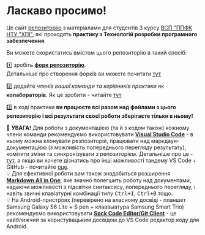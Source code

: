 # Ласкаво просимо!

Це сайт [репозиторію](https://github.com/liketaurus/SE-practice-template) з матеріалами для студентів 3 курсу [ВСП "ППФК НТУ "ХПІ"](https://www.polytechnic.poltava.ua/), які проходять **практику з Технологій розробки програмного забезпечення**.

Ви можете скористатись вмістом цього репозиторію в такий спосіб:

1️⃣ зробіть [**форк репозиторію**](https://github.com/liketaurus/SE-practice-template/fork).  <br>Детальніше про створення форків ви можете почитати [тут](https://docs.github.com/en/get-started/quickstart/fork-a-repo)

2️⃣ додайте *членів вашої команди та керівників практики* як **колабораторів**. Як це зробити - читайте [тут](https://docs.github.com/en/account-and-profile/setting-up-and-managing-your-personal-account-on-github/managing-access-to-your-personal-repositories/inviting-collaborators-to-a-personal-repository)

3️⃣ в ході практики **ви працюєте всі разом над файлами з цього репозиторію і всі результати своєї роботи зберігаєте тільки в ньому!**

🚩 **УВАГА!** Для роботи з документацією (та й з кодом також) кожному члени команди рекомендуємо використовувати [**Visual Studio Code**](https://code.visualstudio.com/) - в ньому можна клонувати резпозиторій, працювати над маркдаун-документацією (з можливість попереднього перегляду результату), комітити зміни та синхронізувати з репозиторієм. Детальніше про це - [тут](https://betterprogramming.pub/how-to-update-your-github-repository-in-visual-studio-code-7bb9e8549cea), а якщо ви хочете дізнатись про інші можливості тандему VS Code + GitHub - почитайте [оце](https://vscode.github.com/). <br> 💡 Для ефективної роботи вам також знадобиться розширення [**Markdown All in One**](https://marketplace.visualstudio.com/items?itemName=yzhang.markdown-all-in-one), яке значно полегшить роботу над документами, надаючи можливості з підсвітки синтаксису, попереднього перегляду, і навіть звичні клавіатурні комбінації типу <kbd>Ctrl+I</kbd>, <kbd>Ctrl+B</kbd> тощо.<br>
💡 На Android-пристроях (перевірено на власному досвіді - планшет Samsung Galaxy S6 Lite + S pen + клаввыатура Samsung Smart Trio) рекомендуємо використовувати [**Spck Code Editor/Git Client**](https://www.google.com/url?sa=t&source=web&rct=j&url=https://play.google.com/store/apps/details%3Fid%3Dio.spck%26hl%3Den_IN&ved=2ahUKEwiiuJzwjrj9AhWEjqQKHYR9CKwQjjh6BAgMEAE&usg=AOvVaw27IIIlgi7v0kfiTFCLh6-3) - це найближчий за користувацьким досвідом до VS Code редактор коду для Android.
